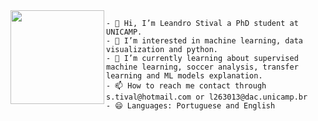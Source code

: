<img align="left" height="150" src="https://media.giphy.com/media/NHUONhmbo448/giphy.gif"/>
<!-- <img align="left" height="200" src="https://media.giphy.com/media/tOFKFDbeh9V7y/giphy.gif"/> -->

```
- 👋 Hi, I’m Leandro Stival a PhD student at UNICAMP.
- 👀 I’m interested in machine learning, data visualization and python.
- 🌱 I’m currently learning about supervised machine learning, soccer analysis, transfer learning and ML models explanation.
- 📫 How to reach me contact through  s.tival@hotmail.com or l263013@dac.unicamp.br
- 😄 Languages: Portuguese and English
```

<!--
**lstival/lstival** is a ✨ _special_ ✨ repository because its `README.md` (this file) appears on your GitHub profile.

Here are some ideas to get you started:
### Hi there 👋

-->
